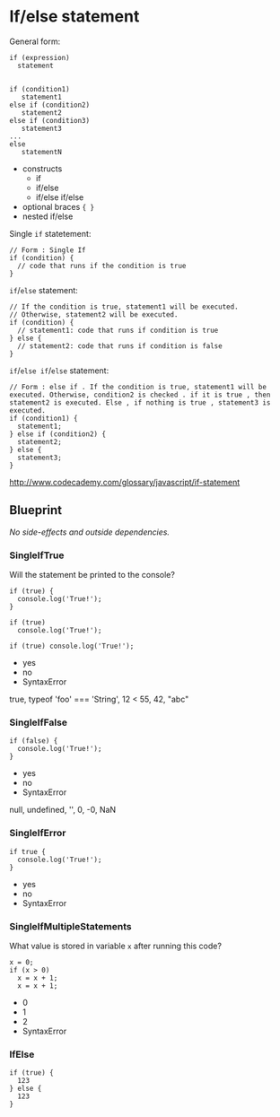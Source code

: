 If/else statement
=================


General form:

    if (expression)
      statement


    if (condition1)
       statement1
    else if (condition2)
       statement2
    else if (condition3)
       statement3
    ...
    else
       statementN


- constructs
  - if
  - if/else
  - if/else if/else
- optional braces `{ }`
- nested if/else



Single `if` statetement:

    // Form : Single If
    if (condition) {
      // code that runs if the condition is true
    }


`if`/`else` statement:

    // If the condition is true, statement1 will be executed.
    // Otherwise, statement2 will be executed.
    if (condition) {
      // statement1: code that runs if condition is true
    } else {
      // statement2: code that runs if condition is false
    }


`if`/`else if`/`else` statement:

    // Form : else if . If the condition is true, statement1 will be executed. Otherwise, condition2 is checked . if it is true , then statement2 is executed. Else , if nothing is true , statement3 is executed.
    if (condition1) {
      statement1;
    } else if (condition2) {
      statement2;
    } else {
      statement3;
    }

http://www.codecademy.com/glossary/javascript/if-statement


## Blueprint

_No side-effects and outside dependencies._

### SingleIfTrue
Will the statement be printed to the console?

    if (true) {
      console.log('True!');
    }

    if (true)
      console.log('True!');

    if (true) console.log('True!');

- yes
- no
- SyntaxError

true, typeof 'foo' === 'String', 12 < 55, 42, "abc"

### SingleIfFalse
    if (false) {
      console.log('True!');
    }

- yes
- no
- SyntaxError

null, undefined, '', 0, -0, NaN

### SingleIfError
    if true {
      console.log('True!');
    }

- yes
- no
- SyntaxError

### SingleIfMultipleStatements

What value is stored in variable `x` after running this code?

    x = 0;
    if (x > 0)
      x = x + 1;
      x = x + 1;

- 0
- 1
- 2
- SyntaxError


### IfElse
    if (true) {
      123
    } else {
      123
    }
